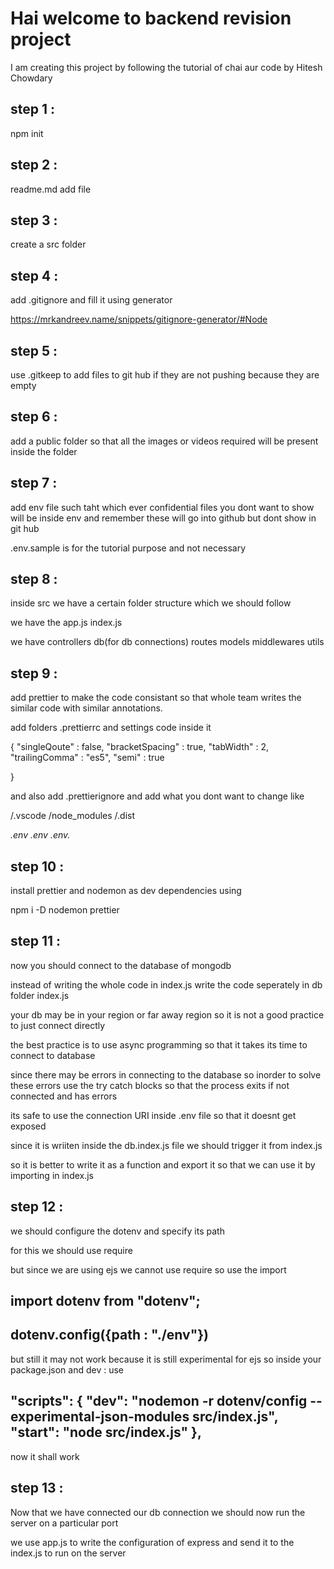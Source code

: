 # Hai welcome to backend revision project 

I am creating this project by following the tutorial of chai aur code by Hitesh Chowdary

## step 1 : 

npm init 

## step 2 : 

readme.md add file

## step 3 : 

create a src folder 

## step 4 : 

add .gitignore and fill it using generator 

https://mrkandreev.name/snippets/gitignore-generator/#Node

## step 5 : 

use .gitkeep to add files to git hub if they are not pushing because they are empty

## step 6 : 

add a public folder so that all the images or  videos required will be present inside the folder

## step 7 : 

add env file such taht which ever confidential files you dont want to show will be inside env and remember these will go into github but dont show in git hub

.env.sample is for the tutorial purpose and not necessary

## step 8 : 

inside src we have a certain folder structure which we should follow

we have the app.js index.js 

we have controllers db(for db connections) routes models middlewares utils 

## step 9 :

add prettier to make the code consistant so that whole team writes the similar code with similar annotations.

add folders .prettierrc and settings code inside it 

{
    "singleQoute" : false,
    "bracketSpacing" : true,
    "tabWidth" : 2,
    "trailingComma" : "es5",
    "semi" : true

}

and also add .prettierignore and add what you dont want to change like

/.vscode
/node_modules
/.dist

*.env
.env
.env.*

## step 10 :

install prettier and nodemon as dev dependencies using 

npm i -D nodemon prettier 

## step 11 :

now you should connect to the database of mongodb 

instead of writing the whole code in index.js write the code 
seperately in db folder index.js 

your db may be in your region or far away region so it is not a 
good practice to just connect directly 

the best practice is to use async programming so that it takes
its time to connect to database 

since there may be errors in connecting to the database so 
inorder to solve these errors use the try catch blocks 
so that the process exits if not connected and has errors 

its safe to use the connection URI inside .env file so that it doesnt get exposed

since it is wriiten inside the db.index.js file we should trigger it from index.js 

so it is better to write it as a function and export it so that we can use it 
by importing in index.js

## step 12 :

we should configure the dotenv and specify its path 

for this we should use require 

but since we are using ejs we cannot use require so use the import 

<h2>import dotenv from "dotenv";</h2>

<h2>dotenv.config({path : "./env"})</h2>

but still it may not work because it is still experimental for ejs so 
inside your package.json and dev : use 

<h2>
    "scripts": 
    {
        "dev": "nodemon -r dotenv/config --experimental-json-modules src/index.js",
        "start": "node src/index.js"
    },
</h2>

now it shall work

## step 13 :

Now that we have connected our db connection we should now run the server on 
a particular port 

we use app.js to write the configuration of express and send it to the 
index.js to run on the server 






